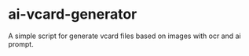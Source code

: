 # ai-vcard-generator
A simple script for generate vcard files based on images with ocr and ai prompt.
